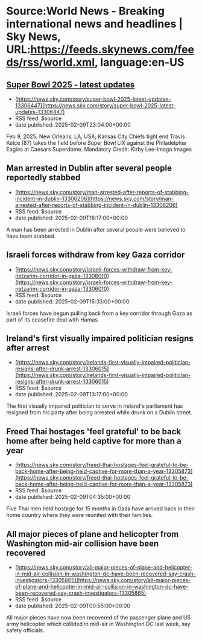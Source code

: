 # Source:World News - Breaking international news and headlines | Sky News, URL:https://feeds.skynews.com/feeds/rss/world.xml, language:en-US

## <a href='https://www.skysports.com/nfl/live-blog/34697/13298089/super-bowl-2025-live-chiefs-vs-eagles-score-updates-halftime-show-and-highlights-from-new-orleans'>Super Bowl 2025 - latest updates</a>
 - [https://news.sky.com/story/super-bowl-2025-latest-updates-13306447](https://news.sky.com/story/super-bowl-2025-latest-updates-13306447)
 - RSS feed: $source
 - date published: 2025-02-09T23:04:00+00:00

Feb 9, 2025; New Orleans, LA, USA; Kansas City Chiefs tight end Travis Kelce (87) takes the field before Super Bowl LIX against the Philadelphia Eagles at Caesars Superdome. Mandatory Credit: Kirby Lee-Imagn Images

## Man arrested in Dublin after several people reportedly stabbed
 - [https://news.sky.com/story/man-arrested-after-reports-of-stabbing-incident-in-dublin-13306206](https://news.sky.com/story/man-arrested-after-reports-of-stabbing-incident-in-dublin-13306206)
 - RSS feed: $source
 - date published: 2025-02-09T16:17:00+00:00

A man has been arrested in Dublin after several people were believed to have been stabbed.

## Israeli forces withdraw from key Gaza corridor
 - [https://news.sky.com/story/israeli-forces-withdraw-from-key-netzarim-corridor-in-gaza-13306010](https://news.sky.com/story/israeli-forces-withdraw-from-key-netzarim-corridor-in-gaza-13306010)
 - RSS feed: $source
 - date published: 2025-02-09T15:33:00+00:00

Israeli forces have begun pulling back from a key corridor through Gaza as part of its ceasefire deal with Hamas.

## Ireland's first visually impaired politician resigns after arrest
 - [https://news.sky.com/story/irelands-first-visually-impaired-politician-resigns-after-drunk-arrest-13306015](https://news.sky.com/story/irelands-first-visually-impaired-politician-resigns-after-drunk-arrest-13306015)
 - RSS feed: $source
 - date published: 2025-02-09T13:17:00+00:00

The first visually impaired politician to serve in Ireland's parliament has resigned from his party after being arrested while drunk on a Dublin street.

## Freed Thai hostages 'feel grateful' to be back home after being held captive for more than a year
 - [https://news.sky.com/story/freed-thai-hostages-feel-grateful-to-be-back-home-after-being-held-captive-for-more-than-a-year-13305873](https://news.sky.com/story/freed-thai-hostages-feel-grateful-to-be-back-home-after-being-held-captive-for-more-than-a-year-13305873)
 - RSS feed: $source
 - date published: 2025-02-09T04:35:00+00:00

Five Thai men held hostage for 15 months in Gaza have arrived back in their home country where they were reunited with their families.

## All major pieces of plane and helicopter from Washington mid-air collision have been recovered
 - [https://news.sky.com/story/all-major-pieces-of-plane-and-helicopter-in-mid-air-collision-in-washington-dc-have-been-recovered-say-crash-investigators-13305865](https://news.sky.com/story/all-major-pieces-of-plane-and-helicopter-in-mid-air-collision-in-washington-dc-have-been-recovered-say-crash-investigators-13305865)
 - RSS feed: $source
 - date published: 2025-02-09T00:55:00+00:00

All major pieces have now been recovered of the passenger plane and US army helicopter which collided in mid-air in Washington DC last week, say safety officials.

